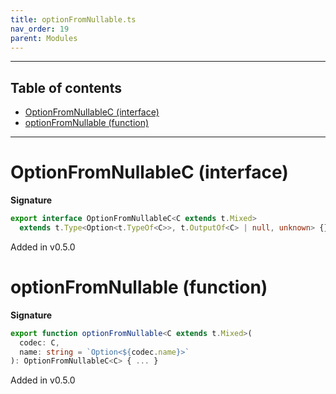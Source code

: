 ```yaml
---
title: optionFromNullable.ts
nav_order: 19
parent: Modules
---
```


---

<h2 class="text-delta">Table of contents</h2>

- [OptionFromNullableC (interface)](#optionfromnullablec-interface)
- [optionFromNullable (function)](#optionfromnullable-function)

---

# OptionFromNullableC (interface)

**Signature**

```ts
export interface OptionFromNullableC<C extends t.Mixed>
  extends t.Type<Option<t.TypeOf<C>>, t.OutputOf<C> | null, unknown> {}
```

Added in v0.5.0

# optionFromNullable (function)

**Signature**

```ts
export function optionFromNullable<C extends t.Mixed>(
  codec: C,
  name: string = `Option<${codec.name}>`
): OptionFromNullableC<C> { ... }
```

Added in v0.5.0
